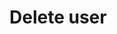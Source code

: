 # Delete user

<apidoc openapi-path="./../openapi.yaml" endpoint="/user/{username}" method="delete"/>
